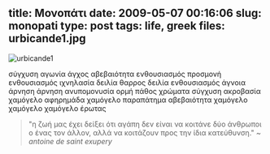 title: Μονοπάτι
date: 2009-05-07 00:16:06
slug: monopati
type: post
tags: life, greek
files: urbicande1.jpg
---

![urbicande1](urbicande1.jpg)

σύγχυση αγωνία άγχος αβεβαιότητα ενθουσιασμός προσμονή ενθουσιασμός ιχνηλασία δειλία θαρρος δειλία ενθουσιασμός άγνοια άρνηση άρνηση ανυπομονυσία ορμή πάθος χρώματα σύγχυση ακροβασία χαμόγελο αφηρημάδα χαμόγελο παραπάτημα αβεβαιότητα χαμόγελο χαμόγελο χαμόγελο έρωτας

> "η ζωή μας έχει δείξει ότι αγάπη δεν είναι να κοιτάνε δύο άνθρωποι ο ένας τον άλλον, αλλά να κοιτάζουν προς την ίδια κατεύθυνση."
_~ antoine de saint exupery_

